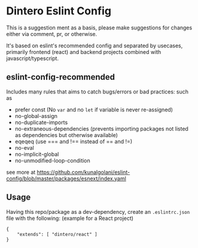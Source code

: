 # Dintero Eslint Config

This is a suggestion ment as a basis, please make suggestions for changes either via comment, pr, or otherwise. 

It's based on eslint's recommended config and separated by usecases, primarily frontend (react) and backend projects combined with javascript/typescript. 

## eslint-config-recommended

Includes many rules that aims to catch bugs/errors or bad practices: such as

- prefer const (No `var` and no `let` if variable is never re-assigned)
- no-global-assign
- no-duplicate-imports
- no-extraneous-dependencies (prevents importing packages not listed as dependencies but otherwise available)
- eqeqeq (use === and !== instead of == and !=)
- no-eval 
- no-implicit-global
- no-unmodified-loop-condition

see more at https://github.com/kunalgolani/eslint-config/blob/master/packages/esnext/index.yaml 

## Usage

Having this repo/package as a dev-dependency, create an `.eslintrc.json` file with the following: (example for a React project)
```
{
    "extends": [ "dintero/react" ]
}
```
